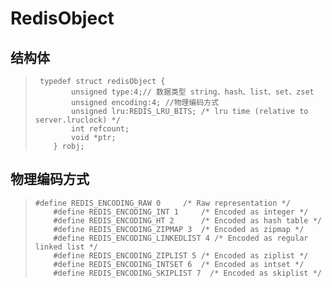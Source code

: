 # RedisObject

## 结构体

> ```
>  typedef struct redisObject {
>         unsigned type:4;// 数据类型 string、hash、list、set、zset
>         unsigned encoding:4; //物理编码方式
>         unsigned lru:REDIS_LRU_BITS; /* lru time (relative to server.lruclock) */
>         int refcount;
>         void *ptr;
>     } robj;
> ```

## 物理编码方式

> ```
> #define REDIS_ENCODING_RAW 0     /* Raw representation */
>     #define REDIS_ENCODING_INT 1     /* Encoded as integer */
>     #define REDIS_ENCODING_HT 2      /* Encoded as hash table */
>     #define REDIS_ENCODING_ZIPMAP 3  /* Encoded as zipmap */
>     #define REDIS_ENCODING_LINKEDLIST 4 /* Encoded as regular linked list */
>     #define REDIS_ENCODING_ZIPLIST 5 /* Encoded as ziplist */
>     #define REDIS_ENCODING_INTSET 6  /* Encoded as intset */
>     #define REDIS_ENCODING_SKIPLIST 7  /* Encoded as skiplist */
> ```



